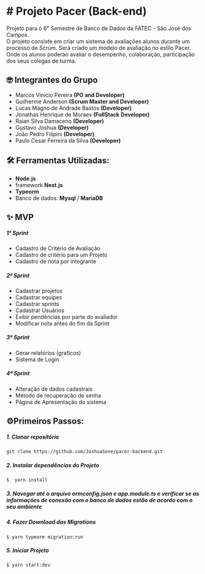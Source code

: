 # # Projeto Pacer (Back-end)

Projeto para o 6° Semestre de Banco de Dados da FATEC - São José dos Campos.  
O projeto consiste em criar um sistema de avaliações alunos durante um processo de Scrum. Será criado um modelo de avaliação no estilo Pacer. Onde os alunos poderao avaliar o desempenho, colaboração, participação dos seus colegas de turma.

## 🤓 Integrantes do Grupo

- Marcos Vinicio Pereira **(PO and Developer)**
- Guilherme Anderson **(Scrum Master and Developer)**
- Lucas Magno de Andrade Bastos **(Developer)**
- Jonathas Henrique de Moraes **(FullStack Developer)**
- Raian Silva Damaceno **(Developer)**
- Gustavo Joshua **(Developer)**
- João Pedro Filipini **(Developer)**
- Paulo Cesar Ferreira da Silva **(Developer)**

##  🛠️ Ferramentas Utilizadas:

- **Node.js** 
- framework **Nest.js**
- **Typeorm**
- Banco de dados: **Mysql** / **MariaDB**

## ✨ MVP
##### 1° Sprint

- Cadastro de Critério de Avaliação
- Cadastro de critério para um Projeto
- Cadastro de nota por integrante

##### 2ª Sprint

- Cadastrar projetos
- Cadastrar equipes
- Cadastrar sprints
- Cadastrar Usuários
- Exibir pendências por parte do avaliador
- Modificar nota antes do fim da Sprint

##### 3ª Sprint

- Gerar relatórios (graficos)
- Sistema de Login

##### 4ª Sprint

- Alteração de dados cadastrais
- Método de recuperação de senha
- Página de Apresentação do sistema


##  ⚙️Primeiros Passos:
#####  1. Clonar repositório
```
git clone https://github.com/JoshuaSene/pacer-backend.git
```
##### 2. Instalar dependências do Projeto
```
$  yarn install
```
##### 3. Navegar até o arquivo **ormconfig.json** e **app.module.ts** e verificar se as informações de conexão com o banco de dados estão de acordo com o seu ambiente
##### 4. Fazer Download das Migrations
```
$ yarn typeorm migration:run
```
##### 5. Iniciar Projeto
```
$ yarn start:dev
```

